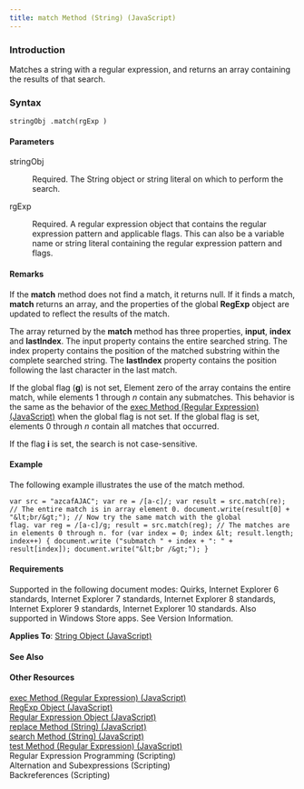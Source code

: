 ```yaml
---
title: match Method (String) (JavaScript)
---
```


### Introduction 

 Matches a string with a regular expression, and returns an array containing the results of that search.

### Syntax 

```
stringObj .match(rgExp )
```

#### Parameters 

<div id="sectionSection0" class="section" name="collapseableSection" style="" expanded="true">
  <dl class="authored">
    <dt>
      <span class="parameter" sdata="paramReference" xmlns:util="util">stringObj</span>
    </dt>
    <dd>
      <p xmlns:util="util">
        Required. The <span sdata="langKeyword" value="String"><span class="keyword">String</span></span> object or string literal on which to perform the search.
      </p>
    </dd>
    <dt>
      <span class="parameter" sdata="paramReference" xmlns:util="util">rgExp</span>
    </dt>
    <dd>
      <p xmlns:util="util">
        Required. A regular expression object that contains the regular expression pattern and applicable flags. This can also be a variable name or string literal containing the regular expression
        pattern and flags.
      </p>
    </dd>
  </dl>
</div>

#### Remarks 

<div id="languageReferenceRemarksSection" class="section" name="collapseableSection" style="">
  <p xmlns:util="util">
    If the <b>match</b> method does not find a match, it returns <span sdata="langKeyword" value="null"><span class="keyword">null</span></span>. If it finds a match, <b>match</b> returns an array,
    and the properties of the global <b>RegExp</b> object are updated to reflect the results of the match.
  </p>
  <p xmlns:util="util">
    The array returned by the <b>match</b> method has three properties, <b>input</b>, <b>index</b> and <b>lastIndex</b>. The <span class="parameter" sdata="paramReference">input</span> property
    contains the entire searched string. The <span class="parameter" sdata="paramReference">index</span> property contains the position of the matched substring within the complete searched string.
    The <b>lastIndex</b> property contains the position following the last character in the last match.
  </p>
  <p xmlns:util="util">
    If the global flag (<b>g</b>) is not set, Element zero of the array contains the entire match, while elements 1 through <i>n</i> contain any submatches. This behavior is the same as the behavior
    of the <span sdata="link"><a href="83092452-60cc-4218-b4ae-af9e3cb96c34.htm">exec Method (Regular Expression) (JavaScript)</a></span> when the global flag is not set. If the global flag is set,
    elements 0 through <i>n</i> contain all matches that occurred.
  </p>
  <p xmlns:util="util">
    If the flag <b>i</b> is set, the search is not case-sensitive.
  </p>
</div>

#### Example 

<p xmlns:util="util">
  The following example illustrates the use of the <span sdata="langKeyword" value="match"><span class="keyword">match</span></span> method.
</p>

```
var src = "azcafAJAC"; var re = /[a-c]/; var result = src.match(re); // The entire match is in array element 0. document.write(result[0] + "&lt;br/&gt;"); // Now try the same match with the global
flag. var reg = /[a-c]/g; result = src.match(reg); // The matches are in elements 0 through n. for (var index = 0; index &lt; result.length; index++) { document.write ("submatch " + index + ": " +
result[index]); document.write("&lt;br /&gt;"); }
```

#### Requirements 

<div id="requirementsTitleSection" class="section" name="collapseableSection" style="">
  <p xmlns:util="util"></p>
  <p>
    Supported in the following document modes: Quirks, Internet Explorer 6 standards, Internet Explorer 7 standards, Internet Explorer 8 standards, Internet Explorer 9 standards, Internet Explorer 10
    standards. Also supported in Windows Store apps. See Version Information.
  </p>
  <p xmlns:util="util">
    <b>Applies To</b>: <span sdata="link"><a href="8063ecd5-5778-4e87-b985-b21420171914.htm">String Object (JavaScript)</a></span>
  </p>
</div>

#### See Also 

<div id="seeAlsoSection" class="section" name="collapseableSection" style="">
  <h4 class="subHeading">
    Other Resources
  </h4>
  <div class="seeAlsoStyle">
    <span sdata="link" xmlns:util="util"><a href="83092452-60cc-4218-b4ae-af9e3cb96c34.htm">exec Method (Regular Expression) (JavaScript)</a></span>
  </div>
  <div class="seeAlsoStyle">
    <span sdata="link" xmlns:util="util"><a href="7f6b1073-8cbb-49ed-94b6-56833ba663c5.htm">RegExp Object (JavaScript)</a></span>
  </div>
  <div class="seeAlsoStyle">
    <span sdata="link" xmlns:util="util"><a href="346aa83e-a045-47ea-acae-b42c7b121534.htm">Regular Expression Object (JavaScript)</a></span>
  </div>
  <div class="seeAlsoStyle">
    <span sdata="link" xmlns:util="util"><a href="5f0e4765-df4d-4887-bd09-efe5e58251bf.htm">replace Method (String) (JavaScript)</a></span>
  </div>
  <div class="seeAlsoStyle">
    <span sdata="link" xmlns:util="util"><a href="1cae0fbc-3319-4327-ba4e-d5fa2c4a9ba0.htm">search Method (String) (JavaScript)</a></span>
  </div>
  <div class="seeAlsoStyle">
    <span sdata="link" xmlns:util="util"><a href="4f4b6e39-cb1a-4be9-a66f-7b846075580d.htm">test Method (Regular Expression) (JavaScript)</a></span>
  </div>
  <div class="seeAlsoStyle">
    <span sdata="link" xmlns:util="util">Regular Expression Programming (Scripting)</span>
  </div>
  <div class="seeAlsoStyle">
    <span sdata="link" xmlns:util="util">Alternation and Subexpressions (Scripting)</span>
  </div>
  <div class="seeAlsoStyle">
    <span sdata="link" xmlns:util="util">Backreferences (Scripting)</span>
  </div>
</div>

